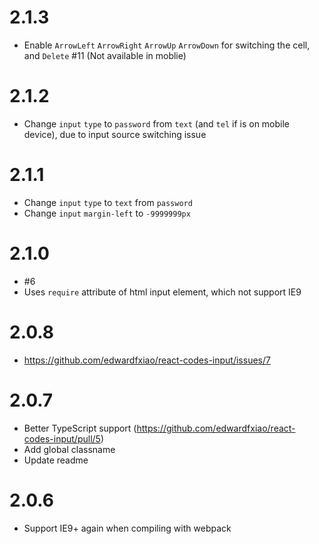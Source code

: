 # 2.1.3
- Enable ```ArrowLeft``` ```ArrowRight``` ```ArrowUp``` ```ArrowDown``` for switching the cell, and ```Delete``` #11 (Not available in moblie)

# 2.1.2

- Change ```input``` ```type``` to ```password``` from ```text``` (and ```tel``` if is on mobile device), due to input source switching issue

# 2.1.1

- Change ```input``` ```type``` to ```text``` from ```password```
- Change ```input``` ```margin-left``` to ```-9999999px```

# 2.1.0

- #6
- Uses ```require``` attribute of html input element, which not support IE9

# 2.0.8

- https://github.com/edwardfxiao/react-codes-input/issues/7

# 2.0.7

- Better TypeScript support (https://github.com/edwardfxiao/react-codes-input/pull/5)
- Add global classname
- Update readme

# 2.0.6

- Support IE9+ again when compiling with webpack
